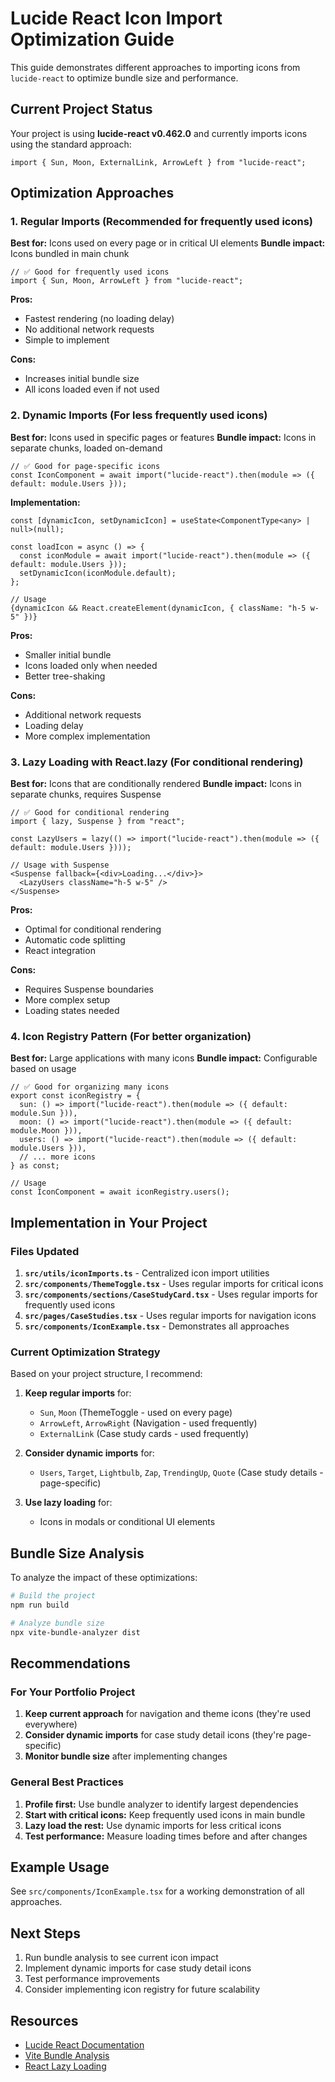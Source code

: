 # Lucide React Icon Import Optimization Guide

This guide demonstrates different approaches to importing icons from `lucide-react` to optimize bundle size and performance.

## Current Project Status

Your project is using **lucide-react v0.462.0** and currently imports icons using the standard approach:

```tsx
import { Sun, Moon, ExternalLink, ArrowLeft } from "lucide-react";
```

## Optimization Approaches

### 1. Regular Imports (Recommended for frequently used icons)

**Best for:** Icons used on every page or in critical UI elements
**Bundle impact:** Icons bundled in main chunk

```tsx
// ✅ Good for frequently used icons
import { Sun, Moon, ArrowLeft } from "lucide-react";
```

**Pros:**
- Fastest rendering (no loading delay)
- No additional network requests
- Simple to implement

**Cons:**
- Increases initial bundle size
- All icons loaded even if not used

### 2. Dynamic Imports (For less frequently used icons)

**Best for:** Icons used in specific pages or features
**Bundle impact:** Icons in separate chunks, loaded on-demand

```tsx
// ✅ Good for page-specific icons
const IconComponent = await import("lucide-react").then(module => ({ default: module.Users }));
```

**Implementation:**
```tsx
const [dynamicIcon, setDynamicIcon] = useState<ComponentType<any> | null>(null);

const loadIcon = async () => {
  const iconModule = await import("lucide-react").then(module => ({ default: module.Users }));
  setDynamicIcon(iconModule.default);
};

// Usage
{dynamicIcon && React.createElement(dynamicIcon, { className: "h-5 w-5" })}
```

**Pros:**
- Smaller initial bundle
- Icons loaded only when needed
- Better tree-shaking

**Cons:**
- Additional network requests
- Loading delay
- More complex implementation

### 3. Lazy Loading with React.lazy (For conditional rendering)

**Best for:** Icons that are conditionally rendered
**Bundle impact:** Icons in separate chunks, requires Suspense

```tsx
// ✅ Good for conditional rendering
import { lazy, Suspense } from "react";

const LazyUsers = lazy(() => import("lucide-react").then(module => ({ default: module.Users })));

// Usage with Suspense
<Suspense fallback={<div>Loading...</div>}>
  <LazyUsers className="h-5 w-5" />
</Suspense>
```

**Pros:**
- Optimal for conditional rendering
- Automatic code splitting
- React integration

**Cons:**
- Requires Suspense boundaries
- More complex setup
- Loading states needed

### 4. Icon Registry Pattern (For better organization)

**Best for:** Large applications with many icons
**Bundle impact:** Configurable based on usage

```tsx
// ✅ Good for organizing many icons
export const iconRegistry = {
  sun: () => import("lucide-react").then(module => ({ default: module.Sun })),
  moon: () => import("lucide-react").then(module => ({ default: module.Moon })),
  users: () => import("lucide-react").then(module => ({ default: module.Users })),
  // ... more icons
} as const;

// Usage
const IconComponent = await iconRegistry.users();
```

## Implementation in Your Project

### Files Updated

1. **`src/utils/iconImports.ts`** - Centralized icon import utilities
2. **`src/components/ThemeToggle.tsx`** - Uses regular imports for critical icons
3. **`src/components/sections/CaseStudyCard.tsx`** - Uses regular imports for frequently used icons
4. **`src/pages/CaseStudies.tsx`** - Uses regular imports for navigation icons
5. **`src/components/IconExample.tsx`** - Demonstrates all approaches

### Current Optimization Strategy

Based on your project structure, I recommend:

1. **Keep regular imports** for:
   - `Sun`, `Moon` (ThemeToggle - used on every page)
   - `ArrowLeft`, `ArrowRight` (Navigation - used frequently)
   - `ExternalLink` (Case study cards - used frequently)

2. **Consider dynamic imports** for:
   - `Users`, `Target`, `Lightbulb`, `Zap`, `TrendingUp`, `Quote` (Case study details - page-specific)

3. **Use lazy loading** for:
   - Icons in modals or conditional UI elements

## Bundle Size Analysis

To analyze the impact of these optimizations:

```bash
# Build the project
npm run build

# Analyze bundle size
npx vite-bundle-analyzer dist
```

## Recommendations

### For Your Portfolio Project

1. **Keep current approach** for navigation and theme icons (they're used everywhere)
2. **Consider dynamic imports** for case study detail icons (they're page-specific)
3. **Monitor bundle size** after implementing changes

### General Best Practices

1. **Profile first:** Use bundle analyzer to identify largest dependencies
2. **Start with critical icons:** Keep frequently used icons in main bundle
3. **Lazy load the rest:** Use dynamic imports for less critical icons
4. **Test performance:** Measure loading times before and after changes

## Example Usage

See `src/components/IconExample.tsx` for a working demonstration of all approaches.

## Next Steps

1. Run bundle analysis to see current icon impact
2. Implement dynamic imports for case study detail icons
3. Test performance improvements
4. Consider implementing icon registry for future scalability

## Resources

- [Lucide React Documentation](https://lucide.dev/guide/packages/lucide-react)
- [Vite Bundle Analysis](https://vitejs.dev/guide/build.html#bundle-analyzer)
- [React Lazy Loading](https://react.dev/reference/react/lazy) 
